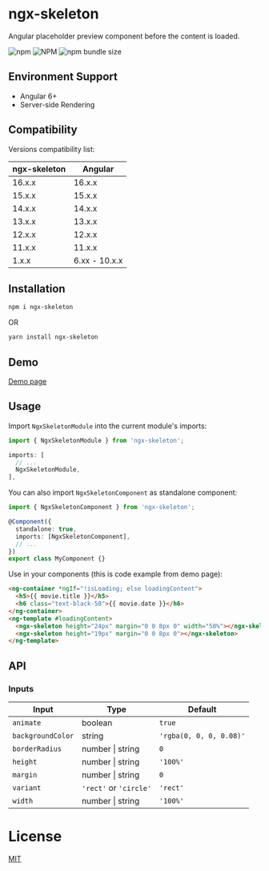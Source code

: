 # ngx-skeleton

Angular placeholder preview component before the content is loaded.

![npm](https://img.shields.io/npm/v/ngx-skeleton) ![NPM](https://img.shields.io/npm/l/ngx-skeleton) ![npm bundle size](https://img.shields.io/bundlephobia/min/ngx-skeleton)

## Environment Support

- Angular 6+
- Server-side Rendering

## Compatibility

Versions compatibility list:

| ngx-skeleton | Angular       |
| ------------ | ------------- |
| 16.x.x       | 16.x.x        |
| 15.x.x       | 15.x.x        |
| 14.x.x       | 14.x.x        |
| 13.x.x       | 13.x.x        |
| 12.x.x       | 12.x.x        |
| 11.x.x       | 11.x.x        |
| 1.x.x        | 6.xx - 10.x.x |

## Installation

```sh
npm i ngx-skeleton
```

OR

```sh
yarn install ngx-skeleton
```

## Demo

[Demo page](https://avivharuzi.github.io/ngx-skeleton)

## Usage

Import `NgxSkeletonModule` into the current module's imports:

```ts
import { NgxSkeletonModule } from 'ngx-skeleton';

imports: [
  // ...
  NgxSkeletonModule,
],
```

You can also import `NgxSkeletonComponent` as standalone component:

```ts
import { NgxSkeletonComponent } from 'ngx-skeleton';

@Component({
  standalone: true,
  imports: [NgxSkeletonComponent],
  // ...
})
export class MyComponent {}
```

Use in your components (this is code example from demo page):

```html
<ng-container *ngIf="!isLoading; else loadingContent">
  <h5>{{ movie.title }}</h5>
  <h6 class="text-black-50">{{ movie.date }}</h6>
</ng-container>
<ng-template #loadingContent>
  <ngx-skeleton height="24px" margin="0 0 8px 0" width="50%"></ngx-skeleton>
  <ngx-skeleton height="19px" margin="0 0 8px 0"></ngx-skeleton>
</ng-template>
```

## API

### Inputs

| Input             | Type                   | Default                 |
| ----------------- | ---------------------- | ----------------------- |
| `animate`         | boolean                | `true`                  |
| `backgroundColor` | string                 | `'rgba(0, 0, 0, 0.08)'` |
| `borderRadius`    | number &#124; string   | `0`                     |
| `height`          | number &#124; string   | `'100%'`                |
| `margin`          | number &#124; string   | `0`                     |
| `variant`         | `'rect'` or `'circle'` | `'rect'`                |
| `width`           | number &#124; string   | `'100%'`                |

# License

[MIT](LICENSE)
